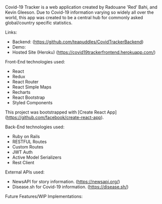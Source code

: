 Covid-19 Tracker is a web application created by Radouane 'Red' Bahi, and Kevin Gleeson. Due to Covid-19 information varying so widely all over the world, this app was created to be a central hub for commonly asked global/country specific statistics. 

Links:
  - Backend: (https://github.com/teapuddles/CovidTrackerBackend)
  - Demo:
  - Hosted Site (Heroku) (https://covid19trackerfrontend.herokuapp.com/)
  
Front-End technologies used:
  - React
  - Redux
  - React Router
  - React Simple Maps
  - Recharts
  - React Bootstrap
  - Styled Components
  
  This project was bootstrapped with [Create React App]
  (https://github.com/facebook/create-react-app).

Back-End technologies used:
  - Ruby on Rails
  - RESTFUL Routes
  - Custom Routes
  - JWT Auth
  - Active Model Serializers
  - Rest Client

External APIs used:
  - NewsAPI for story information. (https://newsapi.org/)
  - Disease.sh for Covid-19 information. (https://disease.sh/) 

Future Features/WIP Implementations: 
  
